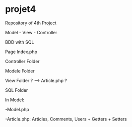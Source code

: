 # projet4

Repository of 4th Project

Model - View - Controller

BDD with SQL

Page Index.php

Controller Folder

Modele Folder

View Folder ? --> Article.php ?

SQL Folder

In Model:

-Model.php

-Article.php: Articles, Comments, Users + Getters + Setters
